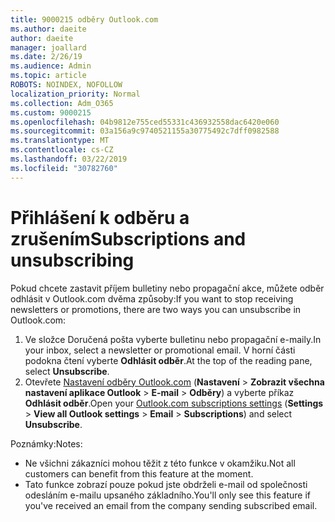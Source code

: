 ```yaml
---
title: 9000215 odběry Outlook.com
ms.author: daeite
author: daeite
manager: joallard
ms.date: 2/26/19
ms.audience: Admin
ms.topic: article
ROBOTS: NOINDEX, NOFOLLOW
localization_priority: Normal
ms.collection: Adm_O365
ms.custom: 9000215
ms.openlocfilehash: 04b9812e755ced55331c436932558dac6420e060
ms.sourcegitcommit: 03a156a9c9740521155a30775492c7dff0982588
ms.translationtype: MT
ms.contentlocale: cs-CZ
ms.lasthandoff: 03/22/2019
ms.locfileid: "30782760"
---
```

# <a name="subscriptions-and-unsubscribing"></a><span data-ttu-id="355c4-102">Přihlášení k odběru a zrušením</span><span class="sxs-lookup"><span data-stu-id="355c4-102">Subscriptions and unsubscribing</span></span>

<span data-ttu-id="355c4-103">Pokud chcete zastavit příjem bulletiny nebo propagační akce, můžete odběr odhlásit v Outlook.com dvěma způsoby:</span><span class="sxs-lookup"><span data-stu-id="355c4-103">If you want to stop receiving newsletters or promotions, there are two ways you can unsubscribe in Outlook.com:</span></span>

1. <span data-ttu-id="355c4-104">Ve složce Doručená pošta vyberte bulletinu nebo propagační e-maily.</span><span class="sxs-lookup"><span data-stu-id="355c4-104">In your inbox, select a newsletter or promotional email.</span></span> <span data-ttu-id="355c4-105">V horní části podokna čtení vyberte **Odhlásit odběr**.</span><span class="sxs-lookup"><span data-stu-id="355c4-105">At the top of the reading pane, select **Unsubscribe**.</span></span>
2. <span data-ttu-id="355c4-106">Otevřete [Nastavení odběry Outlook.com](https://outlook.live.com/mail/options/mail/brandsSubscriptions) (**Nastavení** > **Zobrazit všechna nastavení aplikace Outlook** > **E-mail** > **Odběry**) a vyberte příkaz **Odhlásit odběr**.</span><span class="sxs-lookup"><span data-stu-id="355c4-106">Open your [Outlook.com subscriptions settings](https://outlook.live.com/mail/options/mail/brandsSubscriptions) (**Settings** > **View all Outlook settings** > **Email** > **Subscriptions**) and select **Unsubscribe**.</span></span>

<span data-ttu-id="355c4-107">Poznámky:</span><span class="sxs-lookup"><span data-stu-id="355c4-107">Notes:</span></span>

- <span data-ttu-id="355c4-108">Ne všichni zákazníci mohou těžit z této funkce v okamžiku.</span><span class="sxs-lookup"><span data-stu-id="355c4-108">Not all customers can benefit from this feature at the moment.</span></span>
- <span data-ttu-id="355c4-109">Tato funkce zobrazí pouze pokud jste obdrželi e-mail od společnosti odesláním e-mailu upsaného základního.</span><span class="sxs-lookup"><span data-stu-id="355c4-109">You'll only see this feature if you've received an email from the company sending subscribed email.</span></span>